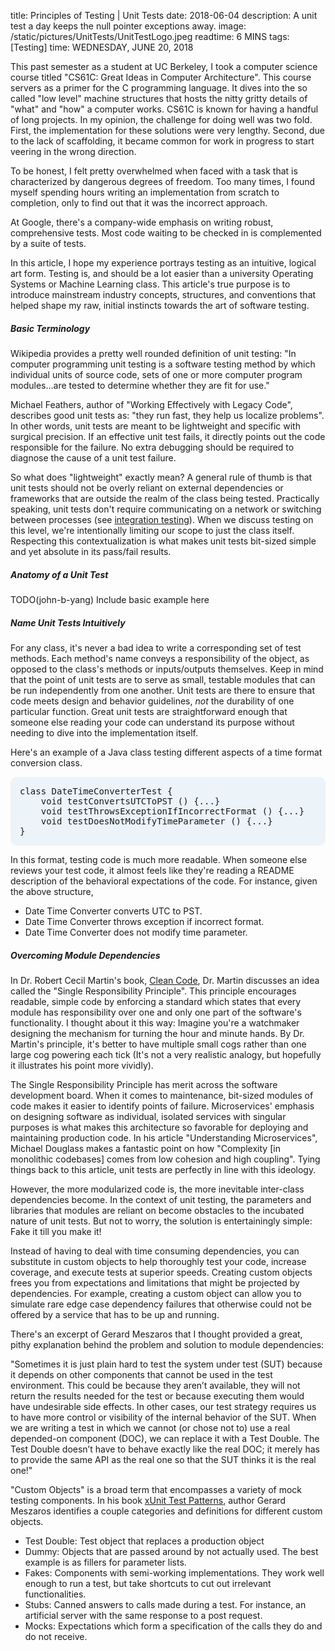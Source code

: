 title: Principles of Testing | Unit Tests
date: 2018-06-04
description: A unit test a day keeps the null pointer exceptions away.
image: /static/pictures/UnitTests/UnitTestLogo.jpeg
readtime: 6 MINS
tags: [Testing]
time: WEDNESDAY, JUNE 20, 2018

This past semester as a student at UC Berkeley, I took a computer science course titled "CS61C: Great Ideas in Computer Architecture". This course servers as a primer for the C programming language. It dives into the so called "low level" machine structures that hosts the nitty gritty details of "what" and "how" a computer works. CS61C is known for having a handful of long projects. In my opinion, the challenge for doing well was two fold. First, the implementation for these solutions were very lengthy. Second, due to the lack of scaffolding, it became common for work in progress to start veering in the wrong direction.

To be honest, I felt pretty overwhelmed when faced with a task that is characterized by dangerous degrees of freedom. Too many times, I found myself spending hours writing an implementation from scratch to completion, only to find out that it was the incorrect approach.

At Google, there's a company-wide emphasis on writing robust, comprehensive tests. Most code waiting to be checked in is complemented by a suite of tests.

In this article, I hope my experience portrays testing as an intuitive, logical art form. Testing is, and should be a lot easier than a university Operating Systems or Machine Learning class. This article's true purpose is to introduce mainstream industry concepts, structures, and conventions that helped shape my raw, initial instincts towards the art of software testing.

##### Basic Terminology

Wikipedia provides a pretty well rounded definition of unit testing: "In computer programming unit testing is a software testing method by which individual units of source code, sets of one or more computer program modules...are tested to determine whether they are fit for use."

Michael Feathers, author of "Working Effectively with Legacy Code", describes good unit tests as: "they run fast, they help us localize problems". In other words, unit tests are meant to be lightweight and specific with surgical precision. If an effective unit test fails, it directly points out the code responsible for the failure. No extra debugging should be required to diagnose the cause of a unit test failure.

So what does "lightweight" exactly mean? A general rule of thumb is that unit tests should not be overly reliant on external dependencies or frameworks that are outside the realm of the class being tested. Practically speaking, unit tests don't require communicating on a network or switching between processes (see [integration testing](https://en.wikipedia.org/wiki/Integration_testing)). When we discuss testing on this level, we're intentionally limiting our scope to just the class itself. Respecting this contextualization is what makes unit tests bit-sized simple and yet absolute in its pass/fail results.

##### Anatomy of a Unit Test

TODO(john-b-yang) Include basic example here

##### Name Unit Tests Intuitively

For any class, it's never a bad idea to write a corresponding set of test methods. Each method's name conveys a responsibility of the object, as opposed to the class's methods or inputs/outputs themselves. Keep in mind that the point of unit tests are to serve as small, testable modules that can be run independently from one another. Unit tests are there to ensure that code meets design and behavior guidelines, *not* the durability of one particular function. Great unit tests are straightforward enough that someone else reading your code can understand its purpose without needing to dive into the implementation itself.

Here's an example of a Java class testing different aspects of a time format conversion class.

<pre class="inline-block prettyprint lang-java" style="background-color: rgb(236, 243, 249);border: none;border-radius: 10px;padding: 15px;">
class DateTimeConverterTest {
    void testConvertsUTCToPST () {...}
    void testThrowsExceptionIfIncorrectFormat () {...}
    void testDoesNotModifyTimeParameter () {...}
}
</pre>

In this format, testing code is much more readable. When someone else reviews your test code, it almost feels like they're reading a README description of the behavioral expectations of the code. For instance, given the above structure,
- Date Time Converter converts UTC to PST.
- Date Time Converter throws exception if incorrect format.
- Date Time Converter does not modify time parameter.

##### Overcoming Module Dependencies

In Dr. Robert Cecil Martin's book, [Clean Code](https://www.investigatii.md/uploads/resurse/Clean_Code.pdf), Dr. Martin discusses an idea called the "Single Responsibility Principle". This principle encourages readable, simple code by enforcing a standard which states that every module has responsibility over one and only one part of the software's functionality. I thought about it this way: Imagine you're a watchmaker designing the mechanism for turning the hour and minute hands. By Dr. Martin's principle, it's better to have multiple small cogs rather than one large cog powering each tick (It's not a very realistic analogy, but hopefully it illustrates his point more vividly).

The Single Responsibility Principle has merit across the software development board. When it comes to maintenance, bit-sized modules of code makes it easier to identify points of failure. Microservices' emphasis on designing software as individual, isolated services with singular purposes is what makes this architecture so favorable for deploying and maintaining production code. In his article "Understanding Microservices", Michael Douglass makes a fantastic point on how "Complexity [in monolithic codebases] comes from low cohesion and high coupling". Tying things back to this article, unit tests are perfectly in line with this ideology.

However, the more modularized code is, the more inevitable inter-class dependencies become. In the context of unit testing, the parameters and libraries that modules are reliant on become obstacles to the incubated nature of unit tests. But not to worry, the solution is entertainingly simple: Fake it till you make it!

Instead of having to deal with time consuming dependencies, you can substitute in custom objects to help thoroughly test your code, increase coverage, and execute tests at superior speeds. Creating custom objects frees you from expectations and limitations that might be projected by dependencies. For example, creating a custom object can allow you to simulate rare edge case dependency failures that otherwise could not be offered by a service that has to be up and running.

There's an excerpt of Gerard Meszaros that I thought provided a great, pithy explanation behind the problem and solution to module dependencies:

"Sometimes it is just plain hard to test the system under test (SUT) because it depends on other components that cannot be used in the test environment. This could be because they aren’t available, they will not return the results needed for the test or because executing them would have undesirable side effects. In other cases, our test strategy requires us to have more control or visibility of the internal behavior of the SUT.  When we are writing a test in which we cannot (or chose not to) use a real depended-on component (DOC), we can replace it with a Test Double. The Test Double doesn’t have to behave exactly like the real DOC; it merely has to provide the same API as the real one so that the SUT thinks it is the real one!"

"Custom Objects" is a broad term that encompasses a variety of mock testing components. In his book [xUnit Test Patterns](https://martinfowler.com/books/meszaros.html), author Gerard Meszaros identifies a couple categories and definitions for different custom objects.
- Test Double: Test object that replaces a production object
- Dummy: Objects that are passed around by not actually used. The best example is as fillers for parameter lists.
- Fakes: Components with semi-working implementations. They work well enough to run a test, but take shortcuts to cut out irrelevant functionalities.
- Stubs: Canned answers to calls made during a test. For instance, an artificial server with the same response to a post request.
- Mocks: Expectations which form a specification of the calls they do and do not receive.
